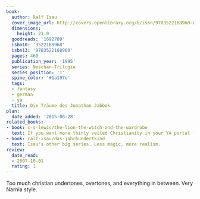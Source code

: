 ```yaml
---
book:
  author: Ralf Isau
  cover_image_url: http://covers.openlibrary.org/b/isbn/9783522168960-L.jpg
  dimensions:
    height: 21.0
  goodreads: '1692789'
  isbn10: '3522168968'
  isbn13: '9783522168960'
  pages: 460
  publication_year: '1995'
  series: Neschan-Trilogie
  series_position: '1'
  spine_color: '#1a197e'
  tags:
  - fantasy
  - german
  - ya
  title: Die Träume des Jonathan Jabbok
plan:
  date_added: '2015-06-28'
related_books:
- book: c-s-lewis/the-lion-the-witch-and-the-wardrobe
  text: If you want more thinly veiled Christianity in your YA portal fantasy.
- book: ralf-isau/das-jahrhundertkind
  text: Isau's other big series. Less magic, more realism.
review:
  date_read:
  - 2007-10-01
  rating: 1
---
```


Too much christian undertones, overtones, and everything in between. Very Narnia style.
